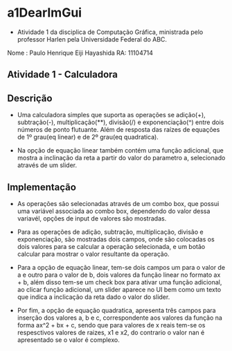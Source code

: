 # a1DearImGui
- Atividade 1 da disciplica de Computação Gráfica, ministrada pelo professor Harlen pela Universidade Federal do ABC.

Nome : Paulo Henrique Eiji Hayashida RA: 11104714

## Atividade 1 - Calculadora

## Descrição

- Uma calculadora simples que suporta as operações se adição(+), subtração(-), multiplicação(**), divisão(/) e exponenciação(^) entre dois números de ponto flutuante. Além de resposta das raízes de equações de 1º grau(eq linear) e de 2º grau(eq quadratica).

- Na opção de equação linear também contém uma função adicional, que mostra a inclinação da reta a partir do valor do parametro a, selecionado através de um slider.

## Implementação

- As operações são selecionadas através de um combo box, que possui uma variável associada ao combo box, dependendo do valor dessa variavél, opções de input de valores são mostradas.

- Para as operações de adição, subtração, multiplicação, divisão e exponenciação, são mostradas dois campos, onde são colocadas os dois valores para se calcular a operação selecionada, e um botão calcular para mostrar o valor resultante da operação.

- Para a opção de equação linear, tem-se dois campos um para o valor de a e outro para o valor de b, dois valores da função linear no formato ax + b, além disso tem-se um check box para ativar uma função adicional, ao clicar função adicional, um slider aparece no UI bem como um texto que indica a inclicação da reta dado o valor do slider.

- Por fim, a opção de equação quadratica, apresenta três campos para inserção dos valores a, b e c, correspondente aos valores da função na forma ax^2 + bx + c, sendo que para valores de x reais tem-se os respesctivos valores de raizes, x1 e x2, do contrario o valor nan é apresentado se o valor é complexo.
